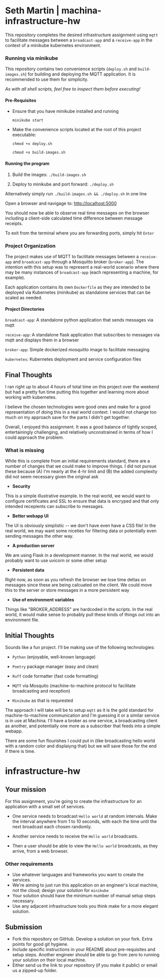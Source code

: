 # Seth Martin | machina-infrastructure-hw

This repository completes the desired infrastructure assignment using `mqtt` to facilitate messages between a `broadcast-app` and a `receive-app` in the context of a minikube kubernetes environment. 

### Running via minikube

This repository contains two convenience scripts (`deploy.sh` and `build-images.sh`) for building and deploying the MQTT application. It is recommended to use them for simplicity.

_As with all shell scripts, feel free to inspect them before executing!_ 

#### Pre-Requisites

- Ensure that you have minikube installed and running 

  `minikube start`

- Make the convenience scripts located at the root of this project executable:

  `chmod +x deploy.sh`
  
  `chmod +x build-images.sh`

#### Running the program

1. Build the images: `./build-images.sh`

2. Deploy to minikube and port forward: `./deploy.sh`

Alternatively simply run `./build-images.sh && ./deploy.sh` in one line

Open a browser and navigage to: [http://localhost:5000](http://localhost:5000)

You should now be able to observe real time messages on the browser including a client-side calculated time difference between message receipts. 

To exit from the terminal where you are forwarding ports, simply hit `Enter`

### Project Organization 

The project makes use of MQTT to facilitate messages between a `receive-app` and `broadcast-app` through a Mosquitto broker (`broker-app`). The intention with this setup was to represent a real-world scenario where there may be many instances of `broadcast-app` (each representing a machine, for example).

Each application contains its own `Dockerfile` as they are intended to be deployed via Kubernetes (minikube) as standalone services that can be scaled as needed.

#### Project Directories 

`broadcast-app`: A standalone python application that sends messages via mqtt 

`receive-app`: A standalone flask application that subscribes to messages via mqtt and displays them in a browser 

`broker-app`: Simple dockerized mosquitto image to facilitate messaging 

`kubernetes`: Kubernetes deployment and service configuration files 


## Final Thoughts

I ran right up to about 4 hours of total time on this project over the weekend but had a pretty fun time putting this together and learning more about working with kubernetes. 

I believe the chosen technologies were good ones and make for a good representation of doing this in a real world context. I would not change too much on my approach save for the parts I didn't get together.

Overall, I enjoyed this assignment. It was a good balance of tightly scoped, entertainingly challenging, and relatively unconstrained in terms of how I could approach the problem.

### What is missing

While this is complete from an initial requirements standard, there are a number of changes that we could make to improve things. I did not pursue these because (A) I'm nearly at the 4-hr limit and (B) the added complexity did not seem necessary given the original ask

- **Security** 

This is a simple illustrative example. In the real world, we would want to configure certificates and SSL to ensure that data is encryped and that only intended recepients can subscribe to messages. 

- **Better webapp UI**

The UI is obviously simplistic -- we don't have even have a CSS file! In the real world, we may want some niceties for filtering data or potentially even sending messages the other way.

- **A production server**

We are using Flask in a development manner. In the real world, we would probably want to use uvicorn or some other setup

- **Persistent data**

Right now, as soon as you refresh the browser we lose time deltas on messages since these are being calcuated on the client. We could move this to the server or store messages in a more persistent way 

- **Use of environment variables**

Things like "BROKER_ADDRESS" are hardcoded in the scripts. In the real world, it would make sense to probably pull these kinds of things out into an environment file.


## Initial Thoughts

Sounds like a fun project. I'll be making use of the following technologies: 

- `Python` (enjoyable, well-known language)

- `Poetry` package manager (easy and clean)

- `Ruff` code formatter (fast code formatting)

- `MQTT` via Mosquito (machine-to-machine protocol to facilitate broadcasting and reception)

- `Minikube` as that is requrested 

The approach I will take will be to setup `mqtt` as it is the gold standard for machine-to-machine communication and I'm guessing it or a similar service is in use at Machina. 
I'll have a broker as one service, a broadcasting client as another, and potentially one more as a subscriber that feeds into a simple webapp. 

There are some fun flourishes I could put in (like broadcasting hello world with a random color and displaiyng that) but we will save those for the end if there is time. 

# infrastructure-hw

## Your mission

For this assignment, you're going to create the infrastructure for an application with a small set of services.

- One service needs to broadcast `Hello world` at random intervals. Make the interval anywhere from 1 to 10 seconds, with each the time until the next broadcast each chosen randomly.

- Another service needs to receive the `Hello world` broadcasts.

- Then a user should be able to view the `Hello world` broadcasts, as they arrive, from a web browser.

### Other requirements

- Use whatever languages and frameworks you want to create the services.
- We're aiming to just run this application on an engineer's local machine, not the cloud; design your solution for `minikube`
- Your solution should have the minimum number of manual setup steps necessary.
- Use any adjacent infrastructure tools you think make for a more elegant solution.

## Submission

- Fork this repository on GitHub. Develop a solution on your fork. Extra points for good git hygiene.
- Include specific instructions in your README about pre-requisites and setup steps. Another engineer should be able to go from zero to running your solution on their local machine.
- Either send us the link to your repository (if you make it public) or email us a zipped-up folder.
